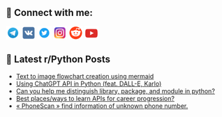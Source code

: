 ## 🔎 Connect with me:
[<img src="https://github.com/bullbesh/bullbesh/blob/main/images/Telegram.png" width="32" height="32" />](https://t.me/bullbesh)
[<img src="https://github.com/bullbesh/bullbesh/blob/main/images/VK.png" width="32" height="32" />](https://vk.com/bullbesh)
[<img src="https://github.com/bullbesh/bullbesh/blob/main/images/Twitter.png" width="32" height="32" />](https://twitter.com/bullbesh1)
[<img src="https://github.com/bullbesh/bullbesh/blob/main/images/Instagram.png" width="32" height="32" />](https://www.instagram.com/bullbesh)
[<img src="https://github.com/bullbesh/bullbesh/blob/main/images/Reddit.png" width="32" height="32" />](https://www.reddit.com/user/bullbesh)
[<img src="https://github.com/bullbesh/bullbesh/blob/main/images/YouTube.png" width="32" height="32" />](https://www.youtube.com/channel/UCtfjRs6uzgq5mfm8S06WTcg)

## 📕 Latest r/Python Posts
<!-- BLOG-POST-LIST:START -->
- [Text to image flowchart creation using mermaid](https://www.reddit.com/r/Python/comments/11p96zs/text_to_image_flowchart_creation_using_mermaid/)
- [Using ChatGPT API in Python &lpar;feat. DALL-E, Karlo&rpar;](https://www.reddit.com/r/Python/comments/11p7yrq/using_chatgpt_api_in_python_feat_dalle_karlo/)
- [Can you help me distinguish library, package, and module in python?](https://www.reddit.com/r/Python/comments/11p7g5w/can_you_help_me_distinguish_library_package_and/)
- [Best places/ways to learn APIs for career progression?](https://www.reddit.com/r/Python/comments/11p4fd0/best_placesways_to_learn_apis_for_career/)
- [« PhoneScan » find information of unknown phone number.](https://www.reddit.com/r/Python/comments/11p43ah/phonescan_find_information_of_unknown_phone_number/)
<!-- BLOG-POST-LIST:END -->
